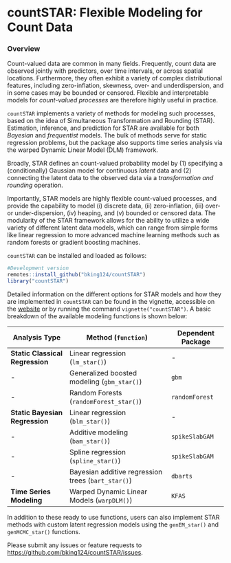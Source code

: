 
<!-- README.md is generated from README.Rmd. Please edit that file -->

# countSTAR: Flexible Modeling for Count Data

### Overview

Count-valued data are common in many fields. Frequently, count data are
observed jointly with predictors, over time intervals, or across spatial
locations. Furthermore, they often exhibit a variety of complex
distributional features, including zero-inflation, skewness, over- and
underdispersion, and in some cases may be bounded or censored. Flexible
and interpretable models for *count-valued processes* are therefore
highly useful in practice.

`countSTAR` implements a variety of methods for modeling such processes,
based on the idea of Simultaneous Transformation and Rounding (STAR).
Estimation, inference, and prediction for STAR are available for both
*Bayesian* and *frequentist* models. The bulk of methods serve for
static regression problems, but the package also supports time series
analysis via the warped Dynamic Linear Model (DLM) framework.

Broadly, STAR defines an count-valued probability model by (1)
specifying a (conditionally) Gaussian model for continuous *latent* data
and (2) connecting the latent data to the observed data via a
*transformation and rounding* operation.

Importantly, STAR models are highly flexible count-valued processes, and
provide the capability to model (i) discrete data, (ii) zero-inflation,
(iii) over- or under-dispersion, (iv) heaping, and (v) bounded or
censored data. The modularity of the STAR framework allows for the
ability to utilize a wide variety of different latent data models, which
can range from simple forms like linear regression to more advanced
machine learning methods such as random forests or gradient boosting
machines.

`countSTAR` can be installed and loaded as follows:

``` r
#Development version
remotes::install_github("bking124/countSTAR")
library("countSTAR")
```

Detailed information on the different options for STAR models and how
they are implemented in `countSTAR` can be found in the vignette,
accessible on the
[website](https://bking124.github.io/countSTAR/articles/countSTAR.html)
or by running the command `vignette("countSTAR")`. A basic breakdown of
the available modeling functions is shown below:

| Analysis Type                   | Method (`function`)                                | Dependent Package |
|---------------------------------|----------------------------------------------------|-------------------|
| **Static Classical Regression** | Linear regression (`lm_star()`)                    | \-                |
| \-                              | Generalized boosted modeling (`gbm_star()`)        | `gbm`             |
| \-                              | Random Forests (`randomForest_star()`)             | `randomForest`    |
| **Static Bayesian Regression**  | Linear regression (`blm_star()`)                   | \-                |
| \-                              | Additive modeling (`bam_star()`)                   | `spikeSlabGAM`    |
| \-                              | Spline regression (`spline_star()`)                | `spikeSlabGAM`    |
| \-                              | Bayesian additive regression trees (`bart_star()`) | `dbarts`          |
| **Time Series Modeling**        | Warped Dynamic Linear Models (`warpDLM()`)         | `KFAS`            |

In addition to these ready to use functions, users can also implement
STAR methods with custom latent regression models using the
`genEM_star()` and `genMCMC_star()` functions.

Please submit any issues or feature requests to
<https://github.com/bking124/countSTAR/issues>.
